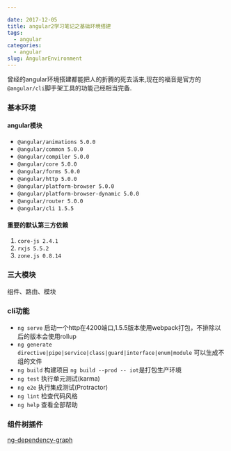 ```yaml
---

date: 2017-12-05
title: angular2学习笔记之基础环境搭建
tags: 
  - angular
categories: 
  - angular
slug: AngularEnvironment
---
```

曾经的angular环境搭建都能把人的折腾的死去活来,现在的福音是官方的`@angular/cli`脚手架工具的功能己经相当完备.
<!-- more -->


### 基本环境
#### angular模块
- `@angular/animations 5.0.0`
- `@angular/common 5.0.0`
- `@angular/compiler 5.0.0`
- `@angular/core 5.0.0`
- `@angular/forms 5.0.0`
- `@angular/http 5.0.0`
- `@angular/platform-browser 5.0.0`
- `@angular/platform-browser-dynamic 5.0.0`
- `@angular/router 5.0.0`
- `@angular/cli 1.5.5`

#### 重要的默认第三方依赖
1. `core-js 2.4.1`     
2. `rxjs 5.5.2`          
3. `zone.js 0.8.14`          

###  三大模块
组件、路由、模块

### cli功能
- `ng serve` 启动一个http在4200端口,1.5.5版本使用webpack打包，不排除以后的版本会使用rollup
- `ng generate directive|pipe|service|class|guard|interface|enum|module` 可以生成不组的文件
- `ng build` 构建项目 `ng build --prod -- iot`是打包生产环境
- `ng test` 执行单元测试(karma)
- `ng e2e`  执行集成测试(Protractor)
- `ng lint` 检查代码风格
- `ng help` 查看全部帮助

### 组件树插件
[ng-dependency-graph](https://github.com/filso/ng-dependency-graph/)

